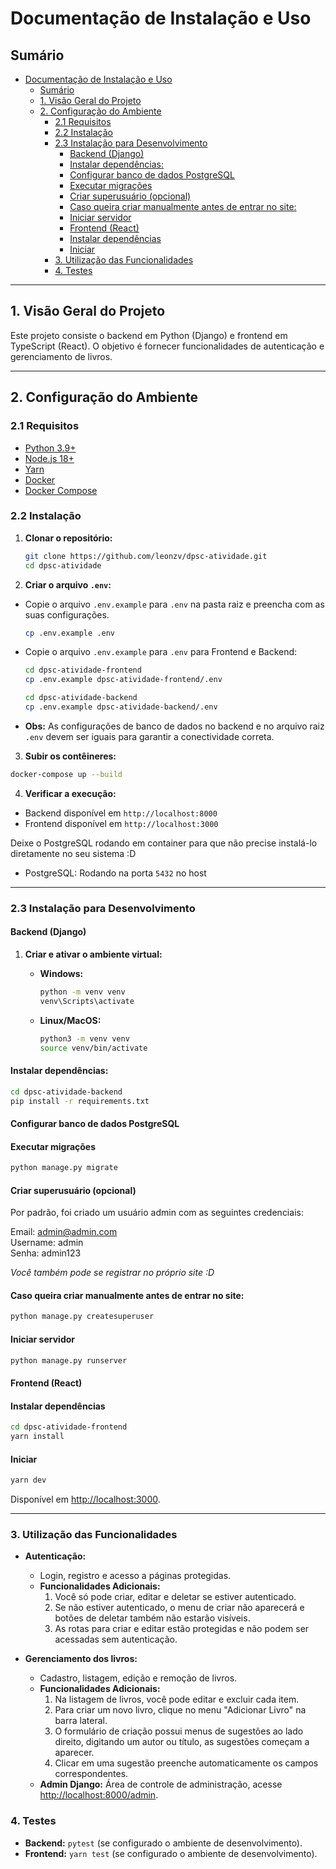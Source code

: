 # Documentação de Instalação e Uso

## Sumário

- [Documentação de Instalação e Uso](#documentação-de-instalação-e-uso)
  - [Sumário](#sumário)
  - [1. Visão Geral do Projeto](#1-visão-geral-do-projeto)
  - [2. Configuração do Ambiente](#2-configuração-do-ambiente)
    - [2.1 Requisitos](#21-requisitos)
    - [2.2 Instalação](#22-instalação)
    - [2.3 Instalação para Desenvolvimento](#23-instalação-para-desenvolvimento)
      - [Backend (Django)](#backend-django)
      - [Instalar dependências:](#instalar-dependências)
      - [Configurar banco de dados PostgreSQL](#configurar-banco-de-dados-postgresql)
      - [Executar migrações](#executar-migrações)
      - [Criar superusuário (opcional)](#criar-superusuário-opcional)
      - [Caso queira criar manualmente antes de entrar no site:](#caso-queira-criar-manualmente-antes-de-entrar-no-site)
      - [Iniciar servidor](#iniciar-servidor)
      - [Frontend (React)](#frontend-react)
      - [Instalar dependências](#instalar-dependências-1)
      - [Iniciar](#iniciar)
    - [3. Utilização das Funcionalidades](#3-utilização-das-funcionalidades)
    - [4. Testes](#4-testes)

---

## 1. Visão Geral do Projeto

Este projeto consiste o backend em Python (Django) e frontend em TypeScript (React). O objetivo é fornecer funcionalidades de autenticação e gerenciamento de livros.

---

## 2. Configuração do Ambiente

### 2.1 Requisitos

- [Python 3.9+](https://www.python.org/downloads/)
- [Node.js 18+](https://nodejs.org/en/download/)
- [Yarn](https://classic.yarnpkg.com/en/docs/install)
- [Docker](https://docs.docker.com/engine/install/)
- [Docker Compose](https://docs.docker.com/compose/install/)

### 2.2 Instalação

1. **Clonar o repositório:**

   ```bash
   git clone https://github.com/leonzv/dpsc-atividade.git
   cd dpsc-atividade
   ```

2. **Criar o arquivo ```.env```:**

- Copie o arquivo ```.env.example``` para ```.env``` na pasta raiz e preencha com as suas configurações.
  
  ```bash
  cp .env.example .env
  ```

- Copie o arquivo ```.env.example``` para ```.env``` para Frontend e Backend:
  
  ```bash
  cd dpsc-atividade-frontend
  cp .env.example dpsc-atividade-frontend/.env 

  cd dpsc-atividade-backend
  cp .env.example dpsc-atividade-backend/.env
  ```

- **Obs:** As configurações de banco de dados no backend e no arquivo raiz `.env` devem ser iguais para garantir a conectividade correta.

3. **Subir os contêineres:**

```bash
docker-compose up --build
```

4. **Verificar a execução:**

- Backend disponível em ```http://localhost:8000```
- Frontend disponível em ```http://localhost:3000```

Deixe o PostgreSQL rodando em container para que não precise instalá-lo diretamente no seu sistema :D

- PostgreSQL: Rodando na porta ```5432``` no host

---

### 2.3 Instalação para Desenvolvimento

#### Backend (Django)

1. **Criar e ativar o ambiente virtual:**

    - **Windows:**

        ```bash
        python -m venv venv
        venv\Scripts\activate
        ```

    - **Linux/MacOS:**

        ```bash
        python3 -m venv venv
        source venv/bin/activate
        ```

#### Instalar dependências:

```bash
cd dpsc-atividade-backend
pip install -r requirements.txt
```

#### Configurar banco de dados PostgreSQL

#### Executar migrações

```bash
python manage.py migrate
```

#### Criar superusuário (opcional)

Por padrão, foi criado um usuário admin com as seguintes credenciais:

Email: <admin@admin.com>  
Username: admin  
Senha: admin123

*Você também pode se registrar no próprio site :D*

#### Caso queira criar manualmente antes de entrar no site:

```bash
python manage.py createsuperuser
```

#### Iniciar servidor

```bash
python manage.py runserver
```

#### Frontend (React)

#### Instalar dependências

```bash
cd dpsc-atividade-frontend
yarn install
```

#### Iniciar

```bash
yarn dev
```

Disponível em <http://localhost:3000>.

---

### 3. Utilização das Funcionalidades

- **Autenticação:**
  - Login, registro e acesso a páginas protegidas.
  - **Funcionalidades Adicionais:**
    1. Você só pode criar, editar e deletar se estiver autenticado.
    2. Se não estiver autenticado, o menu de criar não aparecerá e botões de deletar também não estarão visíveis.
    3. As rotas para criar e editar estão protegidas e não podem ser acessadas sem autenticação.

- **Gerenciamento dos livros:**
  - Cadastro, listagem, edição e remoção de livros.
  - **Funcionalidades Adicionais:**
    1. Na listagem de livros, você pode editar e excluir cada item.
    2. Para criar um novo livro, clique no menu "Adicionar Livro" na barra lateral.
    3. O formulário de criação possui menus de sugestões ao lado direito, digitando um autor ou título, as sugestões começam a aparecer.
    4. Clicar em uma sugestão preenche automaticamente os campos correspondentes.
  - **Admin Django:** Área de controle de administração, acesse <http://localhost:8000/admin>.

### 4. Testes

- **Backend:** ```pytest``` (se configurado o ambiente de desenvolvimento).
- **Frontend:** ```yarn test``` (se configurado o ambiente de desenvolvimento).
